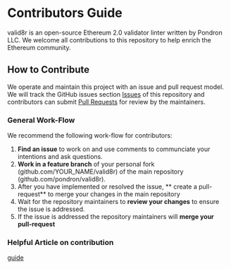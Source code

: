 # Contributors Guide

valid8r is an open-source Ethereum 2.0 validator linter written by Pondron LLC.
We welcome all contributions to this repository to help enrich the Ethereum community.

## How to Contribute

We operate and maintain this project with an issue and pull request model. We will track
the GitHub issues section [Issues](https://github.com/pondron/valid8r/issues) of this repository
and contributors can submit [Pull
Requests](https://github.com/pondron/valid8r/pulls) for review by the maintainers.

### General Work-Flow
 We recommend the following work-flow for contributors:
 
 1. **Find an issue** to work on and use comments to communciate your intentions and ask questions.
 2. **Work in a feature branch** of your personal fork (github.com/YOUR_NAME/valid8r) of the main repository (github.com/pondron/valid8r).
 3. After you have implemented or resolved the issue, ** create a pull-request** to merge your changes in the main repository
 4. Wait for the repository maintainers to **review your changes** to ensure the issue is addressed.
 5. If the issue is addressed the repository maintainers will **merge your pull-request**

### Helpful Article on contribution
[guide](https://akrabat.com/the-beginners-guide-to-contributing-to-a-github-project/)